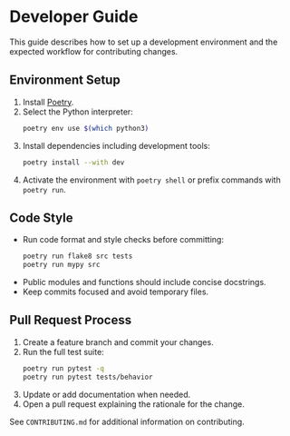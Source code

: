 # Developer Guide

This guide describes how to set up a development environment and the expected workflow for contributing changes.

## Environment Setup

1. Install [Poetry](https://python-poetry.org/docs/#installation).
2. Select the Python interpreter:
   ```bash
   poetry env use $(which python3)
   ```
3. Install dependencies including development tools:
   ```bash
   poetry install --with dev
   ```
4. Activate the environment with `poetry shell` or prefix commands with `poetry run`.

## Code Style

- Run code format and style checks before committing:
  ```bash
  poetry run flake8 src tests
  poetry run mypy src
  ```
- Public modules and functions should include concise docstrings.
- Keep commits focused and avoid temporary files.

## Pull Request Process

1. Create a feature branch and commit your changes.
2. Run the full test suite:
   ```bash
   poetry run pytest -q
   poetry run pytest tests/behavior
   ```
3. Update or add documentation when needed.
4. Open a pull request explaining the rationale for the change.

See `CONTRIBUTING.md` for additional information on contributing.
